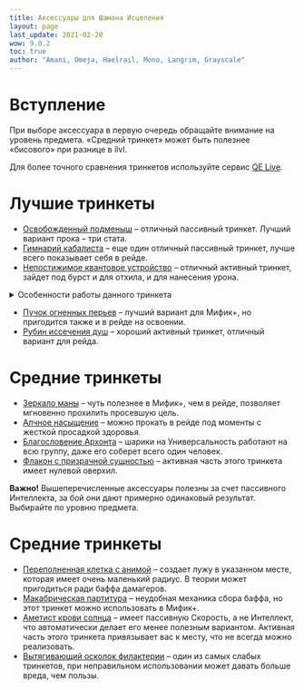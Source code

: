 ```yaml
---
title: Аксессуары для Шамана Исцеления
layout: page
last_update: 2021-02-20
wow: 9.0.2
toc: true
author: "Amani, Omeja, Haelrail, Mono, Langrim, Grayscale"
---
```


# Вступление

При выборе аксессуара в первую очередь обращайте внимание на уровень предмета. «Средний тринкет» может быть полезнее «бисового» при разнице в ilvl. 

Для более точного сравнения тринкетов используйте сервис [QE Live](https://questionablyepic.com/live/).

# Лучшие тринкеты

* [Освобожденный подменыш](https://ru.wowhead.com/item=178708) – отличный пассивный тринкет. Лучший вариант прока – три стата.
* [Гимнарий кабалиста](https://ru.wowhead.com/item=184028) – еще один отличный пассивный тринкет, лучше всего показывает себя в рейде. 
* [Непостижимое квантовое устройство](https://ru.wowhead.com/item=179350) – отличный активный тринкет, зайдет под бурст и для отхила, и для нанесения урона. 

<details><summary>Особенности работы данного тринкета</summary>
<p>

* Если ваше здоровье или здоровье союзника меньше 30%, то прокает исцеление.
* Если у хилера рядом с вами меньше 20% маны, то дает ему ману (не работает на икгрока, только на союзников)
* Если вы под эффектом контроля, снимает его (при ставит на перезарядку PvP-тринкет снятия контроля).
* Если вас атакуют в ближнем бою, вызывает устройство, которое переагривает цель.  
* Если у цели менее **20%** здоровья, наносит ей урон.

* Если ничего из вышеперечисленного не исполняется, то повышает один из двух наивысших вторичных статов на **20** секунд.
* WeakAura, которая показывает что прокнет при использовании этого тринкета можно найти по этой [ссылке](https://wago.io/G_ZnwseH-)

</p>
</details>

* [Пучок огненных перьев](https://ru.wowhead.com/item=184020) – лучший вариант для Мифик+, но пригодится также и в рейде на освоении.
* [Рубин иссечения душ](https://ru.wowhead.com/item=178809) – хороший активный тринкет, отличный вариант для рейда.

# Средние тринкеты

* [Зеркало маны](https://ru.wowhead.com/item=184029) – чуть полезнее в Мифик+, чем в рейде, позволяет мгновенно прохилить просевшую цель.
* [Алчное насыщение](https://ru.wowhead.com/item=184022) – можно прокать в рейде под моменты с жесткой просадкой здоровья.
* [Благословение Архонта](https://ru.wowhead.com/item=180119) – шарики на Универсальность работают на всю группу, даже его соберет всего один человек. 
* [Флакон с призрачной сущностью](https://ru.wowhead.com/item=178810) – активная часть этого тринкета имеет нулевой оверхил.

**Важно!** Вышеперечисленные аксессуары полезны за счет пассивного Интеллекта, за бой они дают примерно одинаковый результат. Выбирайте по уровню предмета.

# Средние тринкеты

* [Переполненная клетка с анимой](https://ru.wowhead.com/item=178849) – создает лужу в указанном месте, которая имеет очень маленький радиус. В теории может пригодиться ради баффа дамагеров.
* [Макабрическая партитура](https://ru.wowhead.com/item=184024) – неудобная механика сбора баффа, но этот тринкет можно использовать в Мифик+.
* [Аметист крови солнца](https://ru.wowhead.com/item=178826) – имеет пассивную Скорость, а не Интеллект, что автоматически делает его менее полезным вариантом. Активная часть этого тринкета привязывает вас к месту, что не всегда можно реализовать.
* [Вытягивающий осколок филактерии](https://ru.wowhead.com/item=178783) – один из самых слабых тринкетов, при неправильном использовании может давать больше вреда, чем пользы.

